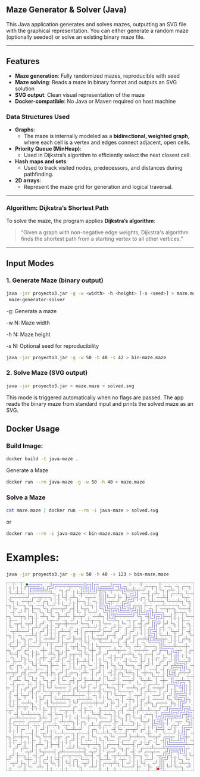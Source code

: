 ## Maze Generator & Solver (Java)

This Java application generates and solves mazes, outputting an SVG file with the graphical representation. You can either generate a random maze (optionally seeded) or solve an existing binary maze file.

---

## Features

- **Maze generation**: Fully randomized mazes, reproducible with seed
- **Maze solving**: Reads a maze in binary format and outputs an SVG solution
- **SVG output**: Clean visual representation of the maze
- **Docker-compatible**: No Java or Maven required on host machine


### Data Structures Used

- **Graphs**:
  - The maze is internally modeled as a **bidirectional, weighted graph**, where each cell is a vertex and edges connect adjacent, open cells.
- **Priority Queue (MinHeap)**:
  - Used in Dijkstra’s algorithm to efficiently select the next closest cell.
- **Hash maps and sets**:
  - Used to track visited nodes, predecessors, and distances during pathfinding.
- **2D arrays**:
  - Represent the maze grid for generation and logical traversal.

---

### Algorithm: Dijkstra’s Shortest Path

To solve the maze, the program applies **Dijkstra’s algorithm**:

> “Given a graph with non-negative edge weights, Dijkstra's algorithm finds the shortest path from a starting vertex to all other vertices.”

---

## Input Modes

### 1. **Generate Maze (binary output)**

```bash
java -jar proyecto3.jar -g -w <width> -h <height> [-s <seed>] > maze.maze
 maze-generator-solver
```
-g: Generate a maze

-w N: Maze width

-h N: Maze height 

-s N: Optional seed for reproducibility

```bash
java -jar proyecto3.jar -g -w 50 -h 40 -s 42 > bin-maze.maze
```
### 2. Solve Maze (SVG output)

```bash
java -jar proyecto3.jar < maze.maze > solved.svg
```

This mode is triggered automatically when no flags are passed. The app reads the binary maze from standard input and prints the solved maze as an SVG.

## Docker Usage
### Build Image:

```bash
docker build -t java-maze .
```
Generate a Maze

```bash
docker run --rm java-maze -g -w 50 -h 40 > maze.maze
```

### Solve a Maze

```bash
cat maze.maze | docker run --rm -i java-maze > solved.svg
```

or

```bash
docker run --rm -i java-maze < bin-maze.maze > solved.svg
```
# Examples:
```bash
java -jar proyecto3.jar -g -w 50 -h 40 -s 123 > bin-maze.maze
```
![solved-svg](examples/solved.svg)
